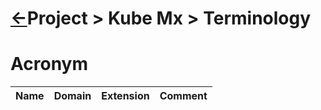 <head><link rel="stylesheet" href="../../../../md.css"/></head>

[//]: #(Reference)
[Repo_Readme]:    ../README.md


# [&larr;][Repo_Readme]Project > Kube Mx > Terminology


# Acronym
|Name|Domain|Extension|Comment|
|-|-|-|-|
